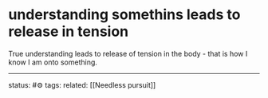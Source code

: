 # understanding somethins leads to release in tension
True understanding leads to release of tension in the body - that is how I know I am onto something.

--- 
status: #⚙️ 
tags: 
related: [[Needless pursuit]]